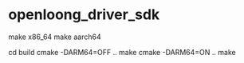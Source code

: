 ﻿# openloong_driver_sdk
make x86_64
make aarch64

cd build
cmake -DARM64=OFF ..
make
cmake -DARM64=ON ..
make